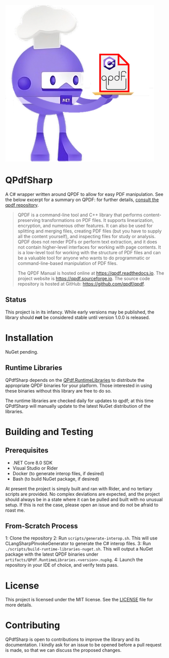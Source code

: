 ![QPdfSharp_DotNetBot.png](assets/QPdfSharp_DotNetBot.png)

# QPdfSharp
A C# wrapper written around QPDF to allow for easy PDF manipulation.
See the below excerpt for a summary on QPDF: for further details, [consult the qpdf repository](https://github.com/qpdf/qpdf/).

> QPDF is a command-line tool and C++ library that performs content-preserving transformations on PDF files. It supports linearization, encryption, and numerous other features. It can also be used for splitting and merging files, creating PDF files (but you have to supply all the content yourself), and inspecting files for study or analysis. QPDF does not render PDFs or perform text extraction, and it does not contain higher-level interfaces for working with page contents. It is a low-level tool for working with the structure of PDF files and can be a valuable tool for anyone who wants to do programmatic or command-line-based manipulation of PDF files.
>
> The QPDF Manual is hosted online at https://qpdf.readthedocs.io. The project website is https://qpdf.sourceforge.io. The source code repository is hosted at GitHub: https://github.com/qpdf/qpdf.

## Status
This project is in its infancy. While early versions may be published, the library should **not** be considered stable until version 1.0.0 is released.

# Installation

NuGet pending.

## Runtime Libraries
QPdfSharp depends on the [QPdf.RuntimeLibraries](https://www.nuget.org/packages/QPdf.RuntimeLibraries) to distribute the appropriate QPDF binaries for your platform.
Those interested in using these binaries without this library are free to do so.

The runtime libraries are checked daily for updates to qpdf; at this time QPdfSharp will manually update to the latest NuGet distribution of the libraries.

# Building and Testing

## Prerequisites
- .NET Core 8.0 SDK
- Visual Studio or Rider
- Docker (to generate interop files, if desired)
- Bash (to build NuGet package, if desired)

At present the project is simply built and ran with Rider, and no tertiary scripts are provided.
No complex deviations are expected, and the project should always be in a state where it can be pulled and built with no unusual setup.
If this is not the case, please open an issue and do not be afraid to roast me.

## From-Scratch Process
1: Clone the repository
2: Run `scripts/generate-interop.sh`. This will use CLangSharpPInvokeGenerator to generate the C# interop files.
3: Run `./scripts/build-runtime-libraries-nuget.sh`. This will output a NuGet package with the latest QPDF binaries under `artifacts/QPdf.RuntimeLibraries.<version>.nupkg`.
4: Launch the repository in your IDE of choice, and verify tests pass.

# License
This project is licensed under the MIT license. See the [LICENSE](LICENSE) file for more details.

# Contributing
QPdfSharp is open to contributions to improve the library and its documentation.
I kindly ask for an issue to be opened before a pull request is made, so that we can discuss the proposed changes.

